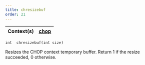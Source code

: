 ```yaml
---
title: chresizebuf
order: 21
---
```

| Context(s) | [chop](../contexts/chop.html) |
| --- | --- |

`int  chresizebuf(int size)`

Resizes the CHOP context temporary buffer.
Return 1 if the resize succeeded, 0 otherwise.
